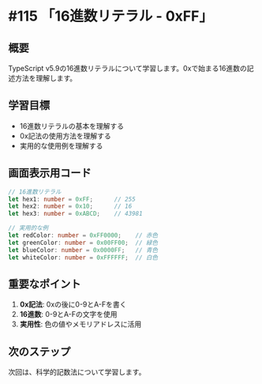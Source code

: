 # #115 「16進数リテラル - 0xFF」

## 概要
TypeScript v5.9の16進数リテラルについて学習します。0xで始まる16進数の記述方法を理解します。

## 学習目標
- 16進数リテラルの基本を理解する
- 0x記法の使用方法を理解する
- 実用的な使用例を理解する

## 画面表示用コード

```typescript
// 16進数リテラル
let hex1: number = 0xFF;      // 255
let hex2: number = 0x10;      // 16
let hex3: number = 0xABCD;    // 43981

// 実用的な例
let redColor: number = 0xFF0000;    // 赤色
let greenColor: number = 0x00FF00;  // 緑色
let blueColor: number = 0x0000FF;   // 青色
let whiteColor: number = 0xFFFFFF;  // 白色
```

## 重要なポイント
1. **0x記法**: 0xの後に0-9とA-Fを書く
2. **16進数**: 0-9とA-Fの文字を使用
3. **実用性**: 色の値やメモリアドレスに活用

## 次のステップ
次回は、科学的記数法について学習します。